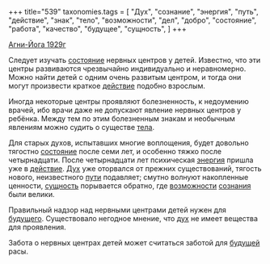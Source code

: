 +++
title="539"
taxonomies.tags = [
 "Дух",
 "сознание",
 "энергия",
 "путь",
 "действие",
 "знак",
 "тело",
 "возможности",
 "дел",
 "добро",
 "состояние",
 "работа",
 "качество",
 "будущее",
 "сущность",
]
+++

[Агни-Йога 1929г](/agni/1929)

Следует изучать [состояние](/tags/состояние) нервных центров у детей. Известно, что эти центры развиваются чрезвычайно индивидуально и неравномерно. Можно найти детей с одним очень развитым центром, и тогда они могут произвести краткое [действие](/tags/действие) подобно взрослым.   

Иногда некоторые центры проявляют болезненность, к недоумению врачей, ибо врачи даже не допускают явление нервных центров у ребёнка. Между тем по этим болезненным знакам и необычным явлениям можно судить о существе [тела](/tags/энергия).   

Для старых духов, испытавших многие воплощения, будет довольно тягостно [состояние](/tags/состояние) после семи лет, и особенно тяжко после четырнадцати. После четырнадцати лет психическая [энергия](/tags/энергия) пришла уже в [действие](/tags/действие). [Дух](/tags/Дух) уже оторвался от прежних существований, тягость нового, неизвестного [пути](/tags/путь) подавляет; смутно волнуют накопленные ценности, [сущность](/tags/сущность) порывается обратно, где [возможности](/tags/возможности) [сознания](/tags/сознание) были велики.   

Правильный надзор над нервными центрами детей нужен для [будущего](/tags/будущее). Существовало негодное мнение, что [дух](/tags/Дух) не имеет вещества для проявления.   

Забота о нервных центрах детей может считаться заботой для [будущей](/tags/будущее) расы.